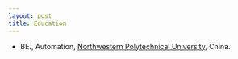 ```yaml
---
layout: post
title: Education
---
```


<ul>
<li><t1><span>BE., Automation, <a href="https://www.nwpu.edu.cn/index.htm" target="_blank">Northwestern Polytechnical University</a>, China.</span></t1></li>
</ul>
